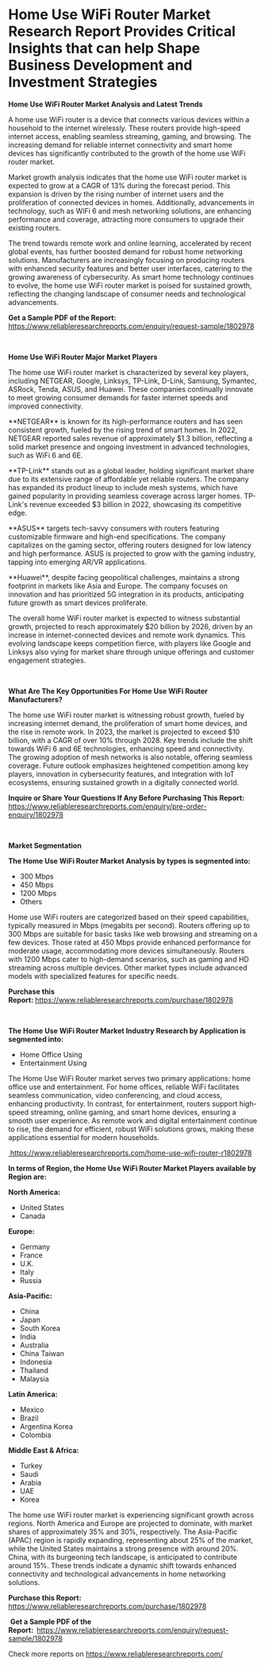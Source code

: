 <p><h1>Home Use WiFi Router Market Research Report Provides Critical Insights that can help Shape Business Development and Investment Strategies</h1></p><p><strong>Home Use WiFi Router Market Analysis and Latest Trends</strong></p>
<p><p>A home use WiFi router is a device that connects various devices within a household to the internet wirelessly. These routers provide high-speed internet access, enabling seamless streaming, gaming, and browsing. The increasing demand for reliable internet connectivity and smart home devices has significantly contributed to the growth of the home use WiFi router market. </p><p>Market growth analysis indicates that the home use WiFi router market is expected to grow at a CAGR of 13% during the forecast period. This expansion is driven by the rising number of internet users and the proliferation of connected devices in homes. Additionally, advancements in technology, such as WiFi 6 and mesh networking solutions, are enhancing performance and coverage, attracting more consumers to upgrade their existing routers. </p><p>The trend towards remote work and online learning, accelerated by recent global events, has further boosted demand for robust home networking solutions. Manufacturers are increasingly focusing on producing routers with enhanced security features and better user interfaces, catering to the growing awareness of cybersecurity. As smart home technology continues to evolve, the home use WiFi router market is poised for sustained growth, reflecting the changing landscape of consumer needs and technological advancements.</p></p>
<p><strong>Get a Sample PDF of the Report:&nbsp;</strong> <a href="https://www.reliableresearchreports.com/enquiry/request-sample/1802978?utm_campaign=2252&utm_medium=2&utm_source=Github&utm_content=ia&utm_term=06022025&utm_id=home-use-wifi-router">https://www.reliableresearchreports.com/enquiry/request-sample/1802978</a></p>
<p>&nbsp;</p>
<p><strong>Home Use WiFi Router Major Market Players</strong></p>
<p><p>The home use WiFi router market is characterized by several key players, including NETGEAR, Google, Linksys, TP-Link, D-Link, Samsung, Symantec, ASRock, Tenda, ASUS, and Huawei. These companies continually innovate to meet growing consumer demands for faster internet speeds and improved connectivity.</p><p>**NETGEAR** is known for its high-performance routers and has seen consistent growth, fueled by the rising trend of smart homes. In 2022, NETGEAR reported sales revenue of approximately $1.3 billion, reflecting a solid market presence and ongoing investment in advanced technologies, such as WiFi 6 and 6E.</p><p>**TP-Link** stands out as a global leader, holding significant market share due to its extensive range of affordable yet reliable routers. The company has expanded its product lineup to include mesh systems, which have gained popularity in providing seamless coverage across larger homes. TP-Link's revenue exceeded $3 billion in 2022, showcasing its competitive edge.</p><p>**ASUS** targets tech-savvy consumers with routers featuring customizable firmware and high-end specifications. The company capitalizes on the gaming sector, offering routers designed for low latency and high performance. ASUS is projected to grow with the gaming industry, tapping into emerging AR/VR applications.</p><p>**Huawei**, despite facing geopolitical challenges, maintains a strong footprint in markets like Asia and Europe. The company focuses on innovation and has prioritized 5G integration in its products, anticipating future growth as smart devices proliferate.</p><p>The overall home WiFi router market is expected to witness substantial growth, projected to reach approximately $20 billion by 2026, driven by an increase in internet-connected devices and remote work dynamics. This evolving landscape keeps competition fierce, with players like Google and Linksys also vying for market share through unique offerings and customer engagement strategies.</p></p>
<p>&nbsp;</p>
<p><strong>What Are The Key Opportunities For Home Use WiFi Router Manufacturers?</strong></p>
<p><p>The home use WiFi router market is witnessing robust growth, fueled by increasing internet demand, the proliferation of smart home devices, and the rise in remote work. In 2023, the market is projected to exceed $10 billion, with a CAGR of over 10% through 2028. Key trends include the shift towards WiFi 6 and 6E technologies, enhancing speed and connectivity. The growing adoption of mesh networks is also notable, offering seamless coverage. Future outlook emphasizes heightened competition among key players, innovation in cybersecurity features, and integration with IoT ecosystems, ensuring sustained growth in a digitally connected world.</p></p>
<p><strong>Inquire or Share Your Questions If Any Before Purchasing This Report:</strong> <a href="https://www.reliableresearchreports.com/enquiry/pre-order-enquiry/1802978?utm_campaign=2252&utm_medium=2&utm_source=Github&utm_content=ia&utm_term=06022025&utm_id=home-use-wifi-router">https://www.reliableresearchreports.com/enquiry/pre-order-enquiry/1802978</a></p>
<p>&nbsp;</p>
<p><strong>Market Segmentation</strong></p>
<p><strong>The Home Use WiFi Router Market Analysis by types is segmented into:</strong></p>
<p><ul><li>300 Mbps</li><li>450 Mbps</li><li>1200 Mbps</li><li>Others</li></ul></p>
<p><p>Home use WiFi routers are categorized based on their speed capabilities, typically measured in Mbps (megabits per second). Routers offering up to 300 Mbps are suitable for basic tasks like web browsing and streaming on a few devices. Those rated at 450 Mbps provide enhanced performance for moderate usage, accommodating more devices simultaneously. Routers with 1200 Mbps cater to high-demand scenarios, such as gaming and HD streaming across multiple devices. Other market types include advanced models with specialized features for specific needs.</p></p>
<p><strong>Purchase this Report:&nbsp;</strong><a href="https://www.reliableresearchreports.com/purchase/1802978?utm_campaign=2252&utm_medium=2&utm_source=Github&utm_content=ia&utm_term=06022025&utm_id=home-use-wifi-router">https://www.reliableresearchreports.com/purchase/1802978</a></p>
<p>&nbsp;</p>
<p><strong>The Home Use WiFi Router Market Industry Research by Application is segmented into:</strong></p>
<p><ul><li>Home Office Using</li><li>Entertainment Using</li></ul></p>
<p><p>The Home Use WiFi Router market serves two primary applications: home office use and entertainment. For home offices, reliable WiFi facilitates seamless communication, video conferencing, and cloud access, enhancing productivity. In contrast, for entertainment, routers support high-speed streaming, online gaming, and smart home devices, ensuring a smooth user experience. As remote work and digital entertainment continue to rise, the demand for efficient, robust WiFi solutions grows, making these applications essential for modern households.</p></p>
<p><a href="https://www.reliableresearchreports.com/home-use-wifi-router-r1802978?utm_campaign=2252&utm_medium=2&utm_source=Github&utm_content=ia&utm_term=06022025&utm_id=home-use-wifi-router">&nbsp;https://www.reliableresearchreports.com/home-use-wifi-router-r1802978</a></p>
<p><strong>In terms of Region, the Home Use WiFi Router Market Players available by Region are:</strong></p>
<p>
    <p> <strong> North America: </strong>
        <ul>
            <li>United States</li>
            <li>Canada</li>
        </ul>
        </p> 
    <p> <strong> Europe: </strong>
        <ul>
            <li>Germany</li>
            <li>France</li>
            <li>U.K.</li>
            <li>Italy</li>
            <li>Russia</li>
        </ul>
        </p> 
    <p> <strong> Asia-Pacific: </strong>
        <ul>
            <li>China</li>
            <li>Japan</li>
            <li>South Korea</li>
            <li>India</li>
            <li>Australia</li>
            <li>China Taiwan</li>
            <li>Indonesia</li>
            <li>Thailand</li>
            <li>Malaysia</li>
        </ul>
        </p> 
    <p> <strong> Latin America: </strong>
        <ul>
            <li>Mexico</li>
            <li>Brazil</li>
            <li>Argentina Korea</li>
            <li>Colombia</li>
        </ul>
        </p> 
    <p> <strong> Middle East & Africa: </strong>
        <ul>
            <li>Turkey</li>
            <li>Saudi</li>
            <li>Arabia</li>
            <li>UAE</li>
            <li>Korea</li>
        </ul>
    </p>
    </p>
<p><p>The home use WiFi router market is experiencing significant growth across regions. North America and Europe are projected to dominate, with market shares of approximately 35% and 30%, respectively. The Asia-Pacific (APAC) region is rapidly expanding, representing about 25% of the market, while the United States maintains a strong presence with around 20%. China, with its burgeoning tech landscape, is anticipated to contribute around 15%. These trends indicate a dynamic shift towards enhanced connectivity and technological advancements in home networking solutions.</p></p>
<p><strong>Purchase this Report: </strong><a href="https://www.reliableresearchreports.com/purchase/1802978?utm_campaign=2252&utm_medium=2&utm_source=Github&utm_content=ia&utm_term=06022025&utm_id=home-use-wifi-router">https://www.reliableresearchreports.com/purchase/1802978</a></p>
<p>&nbsp;<strong>Get a Sample PDF of the Report:&nbsp;&nbsp;</strong><a href="https://www.reliableresearchreports.com/enquiry/request-sample/1802978?utm_campaign=2252&utm_medium=2&utm_source=Github&utm_content=ia&utm_term=06022025&utm_id=home-use-wifi-router">https://www.reliableresearchreports.com/enquiry/request-sample/1802978</a></p>
<p><strong></strong></p>
<p>Check more reports on <a href="https://www.reliableresearchreports.com/?utm_campaign=2252&utm_medium=2&utm_source=Github&utm_content=ia&utm_term=06022025&utm_id=home-use-wifi-router">https://www.reliableresearchreports.com/</a></p>